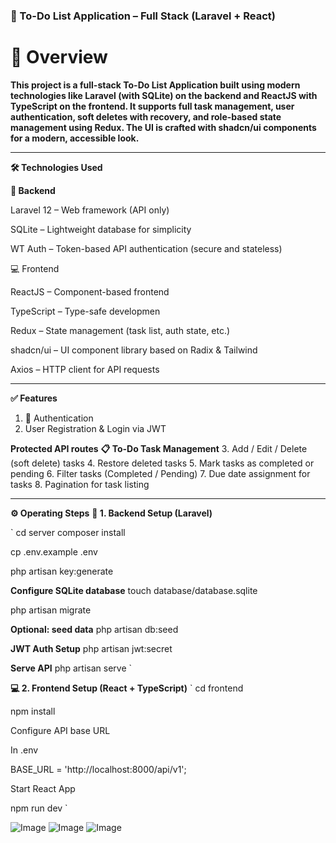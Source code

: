### 📝 To-Do List Application – Full Stack (Laravel + React)

# 🚀 Overview

**This project is a full-stack To-Do List Application built using modern technologies like Laravel (with SQLite) on the backend and ReactJS with TypeScript on the frontend. It supports full task management, user authentication, soft deletes with recovery, and role-based state management using Redux. The UI is crafted with shadcn/ui components for a modern, accessible look.**

---

**🛠️ Technologies Used**

**🔧 Backend**

Laravel 12 – Web framework (API only)

SQLite – Lightweight database for simplicity

WT Auth – Token-based API authentication (secure and stateless)

💻 Frontend

ReactJS – Component-based frontend

TypeScript – Type-safe developmen

Redux – State management (task list, auth state, etc.)

shadcn/ui – UI component library based on Radix & Tailwind

Axios – HTTP client for API requests

---

**✅ Features**

1. 🔐 Authentication
2. User Registration & Login via JWT

**Protected API routes**
**📋 To-Do Task Management**
3. Add / Edit / Delete (soft delete) tasks
4. Restore deleted tasks
5. Mark tasks as completed or pending
6. Filter tasks (Completed / Pending)
7. Due date assignment for tasks
8. Pagination for task listing

---
**⚙️ Operating Steps**
**🔌 1. Backend Setup (Laravel)**

`
cd server
composer install

cp .env.example .env

php artisan key:generate

**Configure SQLite database**
touch database/database.sqlite

php artisan migrate

**Optional: seed data**
php artisan db:seed

**JWT Auth Setup**
php artisan jwt:secret

**Serve API**
php artisan serve
`

**💻 2. Frontend Setup (React + TypeScript)**
`
cd frontend

npm install

Configure API base URL

In .env

BASE_URL = 'http://localhost:8000/api/v1';

Start React App

npm run dev
`

![Image](https://github.com/user-attachments/assets/a352e8ee-eb41-43c4-89c5-bd758b2d00b8)
![Image](https://github.com/user-attachments/assets/0a529fd5-844d-4c67-8a3f-bd9551a6e687)
![Image](https://github.com/user-attachments/assets/a59cf533-76a5-4b5f-b3ed-641edb32861c)
